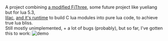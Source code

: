 A project combining [a modified FiThree](https://github.com/bainchild/FiThree), some future project like yueliang but for lua 5.3,  
[lilac](https://github.com/bainchild/lilac), [and it's runtime](https://github.com/bainchild/lilac_runtime)
to build C lua modules into pure lua code, to achieve true lua bliss.  
Still mostly unimplemented, + a lot of bugs (probably), but so far, I've gotten this to work:
![demo](https://github.com/bainchild/overarch/blob/master/Screenshot%20from%202024-01-26%2001-32-35.png?raw=true)
